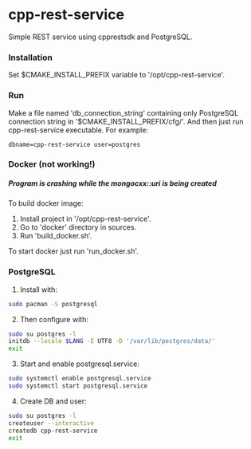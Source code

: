 # cpp-rest-service
Simple REST service using cpprestsdk and PostgreSQL.

### Installation
Set $CMAKE_INSTALL_PREFIX variable to '/opt/cpp-rest-service'.

### Run
Make a file named 'db_connection_string' containing only PostgreSQL connection string in '$CMAKE_INSTALL_PREFIX/cfg/'.
And then just run cpp-rest-service executable.
For example:
```
dbname=cpp-rest-service user=postgres
```

### Docker (not working!)
##### Program is crashing while the mongocxx::uri is being created

To build docker image:
1. Install project in '/opt/cpp-rest-service'.
2. Go to 'docker' directory in sources.
3. Run 'build_docker.sh'.

To start docker just run 'run_docker.sh'.

### PostgreSQL
1. Install with:
```bash
sudo pacman -S postgresql
```
2. Then configure with:
```bash
sudo su postgres -l
initdb --locale $LANG -E UTF8 -D '/var/lib/postgres/data/'
exit
```
3. Start and enable postgresql.service:
```bash
sudo systemctl enable postgresql.service
sudo systemctl start postgresql.service
```
4. Create DB and user:
```bash
sudo su postgres -l
createuser --interactive
createdb cpp-rest-service
exit
```
